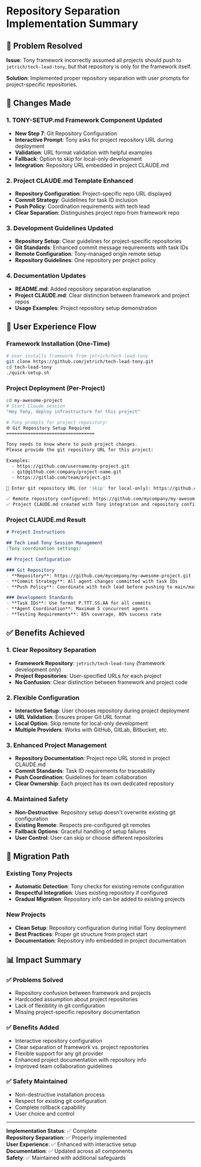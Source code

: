 # Repository Separation Implementation Summary

## 🎯 Problem Resolved

**Issue**: Tony framework incorrectly assumed all projects should push to `jetrich/tech-lead-tony`, but that repository is only for the framework itself.

**Solution**: Implemented proper repository separation with user prompts for project-specific repositories.

## 🔧 Changes Made

### 1. **TONY-SETUP.md Framework Component Updated**
- **New Step 7**: Git Repository Configuration
- **Interactive Prompt**: Tony asks for project repository URL during deployment
- **Validation**: URL format validation with helpful examples
- **Fallback**: Option to skip for local-only development
- **Integration**: Repository URL embedded in project CLAUDE.md

### 2. **Project CLAUDE.md Template Enhanced**
- **Repository Configuration**: Project-specific repo URL displayed
- **Commit Strategy**: Guidelines for task ID inclusion
- **Push Policy**: Coordination requirements with tech lead
- **Clear Separation**: Distinguishes project repo from framework repo

### 3. **Development Guidelines Updated**
- **Repository Setup**: Clear guidelines for project-specific repositories
- **Git Standards**: Enhanced commit message requirements with task IDs
- **Remote Configuration**: Tony-managed origin remote setup
- **Repository Guidelines**: One repository per project policy

### 4. **Documentation Updates**
- **README.md**: Added repository separation explanation
- **Project CLAUDE.md**: Clear distinction between framework and project repos
- **Usage Examples**: Project repository setup demonstration

## 🚀 User Experience Flow

### Framework Installation (One-Time)
```bash
# User installs framework from jetrich/tech-lead-tony
git clone https://github.com/jetrich/tech-lead-tony.git
cd tech-lead-tony
./quick-setup.sh
```

### Project Deployment (Per-Project)
```bash
cd my-awesome-project
# Start Claude session
"Hey Tony, deploy infrastructure for this project"

# Tony prompts for project repository:
🌐 Git Repository Setup Required
=================================

Tony needs to know where to push project changes.
Please provide the git repository URL for this project:

Examples:
  - https://github.com/username/my-project.git
  - git@github.com:company/project-name.git
  - https://gitlab.com/team/project.git

🔗 Enter git repository URL (or 'skip' for local-only): https://github.com/mycompany/my-awesome-project.git

✅ Remote repository configured: https://github.com/mycompany/my-awesome-project.git
✅ Project CLAUDE.md created with Tony integration and repository configuration
```

### Project CLAUDE.md Result
```markdown
# Project Instructions

## Tech Lead Tony Session Management
[Tony coordination settings]

## Project Configuration

### Git Repository
- **Repository**: https://github.com/mycompany/my-awesome-project.git
- **Commit Strategy**: All agent changes committed with task IDs
- **Push Policy**: Coordinate with tech lead before pushing to main/master

### Development Standards
- **Task IDs**: Use format P.TTT.SS.AA for all commits
- **Agent Coordination**: Maximum 5 concurrent agents
- **Testing Requirements**: 85% coverage, 80% success rate
```

## ✅ Benefits Achieved

### 1. **Clear Repository Separation**
- **Framework Repository**: `jetrich/tech-lead-tony` (framework development only)
- **Project Repositories**: User-specified URLs for each project
- **No Confusion**: Clear distinction between framework and project code

### 2. **Flexible Configuration**
- **Interactive Setup**: User chooses repository during project deployment
- **URL Validation**: Ensures proper Git URL format
- **Local Option**: Skip remote for local-only development
- **Multiple Providers**: Works with GitHub, GitLab, Bitbucket, etc.

### 3. **Enhanced Project Management**
- **Repository Documentation**: Project repo URL stored in project CLAUDE.md
- **Commit Standards**: Task ID requirements for traceability
- **Push Coordination**: Guidelines for team collaboration
- **Clear Ownership**: Each project has its own dedicated repository

### 4. **Maintained Safety**
- **Non-Destructive**: Repository setup doesn't overwrite existing git configuration
- **Existing Remote**: Respects pre-configured git remotes
- **Fallback Options**: Graceful handling of setup failures
- **User Control**: User can skip or choose different repositories

## 🔄 Migration Path

### Existing Tony Projects
- **Automatic Detection**: Tony checks for existing remote configuration
- **Respectful Integration**: Uses existing repository if configured
- **Gradual Migration**: Repository info can be added to existing projects

### New Projects
- **Clean Setup**: Repository configuration during initial Tony deployment
- **Best Practices**: Proper git structure from project start
- **Documentation**: Repository info embedded in project documentation

## 📊 Impact Summary

### ✅ **Problems Solved**
- Repository confusion between framework and projects
- Hardcoded assumption about project repositories
- Lack of flexibility in git configuration
- Missing project-specific repository documentation

### ✅ **Benefits Added**
- Interactive repository configuration
- Clear separation of framework vs. project repositories
- Flexible support for any git provider
- Enhanced project documentation with repository info
- Improved team collaboration guidelines

### ✅ **Safety Maintained**
- Non-destructive installation process
- Respect for existing git configuration
- Complete rollback capability
- User choice and control

---

**Implementation Status**: ✅ Complete  
**Repository Separation**: ✅ Properly implemented  
**User Experience**: ✅ Enhanced with interactive setup  
**Documentation**: ✅ Updated across all components  
**Safety**: ✅ Maintained with additional safeguards